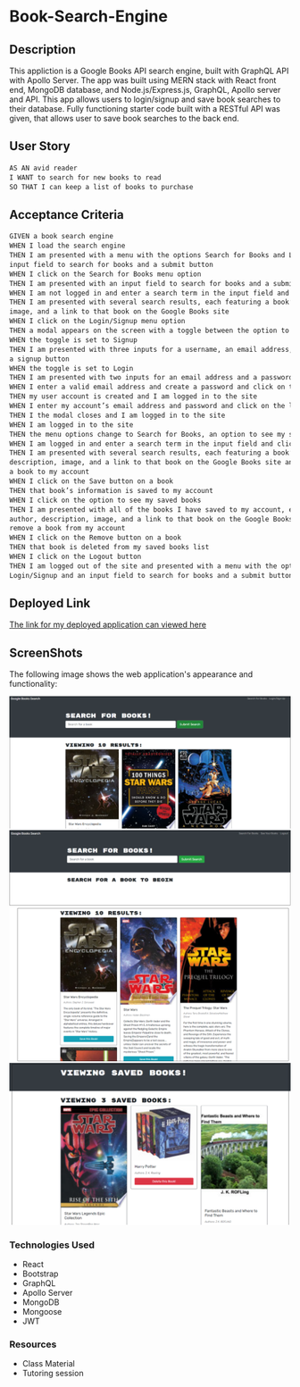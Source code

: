 # Book-Search-Engine

## Description

This appliction is a Google Books API search engine, built with GraphQL API with Apollo Server.
The app was built using MERN stack with React front end, MongoDB database, and Node.js/Express.js,
GraphQL, Apollo server and API. This app allows users to login/signup and save book searches
to their database. Fully functioning starter code built with a RESTful API was given, that
allows user to save book searches to the back end.

## User Story

```md
AS AN avid reader
I WANT to search for new books to read
SO THAT I can keep a list of books to purchase
```

## Acceptance Criteria

```md
GIVEN a book search engine
WHEN I load the search engine
THEN I am presented with a menu with the options Search for Books and Login/Signup and an
input field to search for books and a submit button
WHEN I click on the Search for Books menu option
THEN I am presented with an input field to search for books and a submit button
WHEN I am not logged in and enter a search term in the input field and click the submit button
THEN I am presented with several search results, each featuring a book’s title, author, description,
image, and a link to that book on the Google Books site
WHEN I click on the Login/Signup menu option
THEN a modal appears on the screen with a toggle between the option to log in or sign up
WHEN the toggle is set to Signup
THEN I am presented with three inputs for a username, an email address, and a password, and
a signup button
WHEN the toggle is set to Login
THEN I am presented with two inputs for an email address and a password and login button
WHEN I enter a valid email address and create a password and click on the signup button
THEN my user account is created and I am logged in to the site
WHEN I enter my account’s email address and password and click on the login button
THEN I the modal closes and I am logged in to the site
WHEN I am logged in to the site
THEN the menu options change to Search for Books, an option to see my saved books, and Logout
WHEN I am logged in and enter a search term in the input field and click the submit button
THEN I am presented with several search results, each featuring a book’s title, author,
description, image, and a link to that book on the Google Books site and a button to save
a book to my account
WHEN I click on the Save button on a book
THEN that book’s information is saved to my account
WHEN I click on the option to see my saved books
THEN I am presented with all of the books I have saved to my account, each featuring the book’s title,
author, description, image, and a link to that book on the Google Books site and a button to
remove a book from my account
WHEN I click on the Remove button on a book
THEN that book is deleted from my saved books list
WHEN I click on the Logout button
THEN I am logged out of the site and presented with a menu with the options Search for Books and
Login/Signup and an input field to search for books and a submit button
```

## Deployed Link

[The link for my deployed application can viewed here](https://mysearch-engine-app-c79c70af96e8.herokuapp.com/)

## ScreenShots

The following image shows the web application's appearance and functionality:

![Page without loggedin](./images/image1.png)
![Page without loggedin](./images/image2.png)
![Page without loggedin](./images/image3.png)
![Page without loggedin](./images/image4.png)

### Technologies Used

- React
- Bootstrap
- GraphQL
- Apollo Server
- MongoDB
- Mongoose
- JWT

### Resources

- Class Material
- Tutoring session
